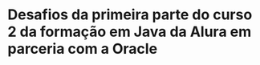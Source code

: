 <h1>Desafios da primeira parte do curso 2 da formação em Java da Alura em parceria com a Oracle</h1>
